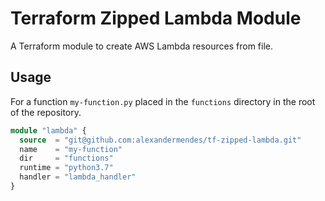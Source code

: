 # Terraform Zipped Lambda Module

A Terraform module to create AWS Lambda resources from file.

## Usage

For a function `my-function.py` placed in the `functions` directory in the root
of the repository.

```terraform
module "lambda" {
  source  = "git@github.com:alexandermendes/tf-zipped-lambda.git"
  name    = "my-function"
  dir     = "functions"
  runtime = "python3.7"
  handler = "lambda_handler"
}
```
